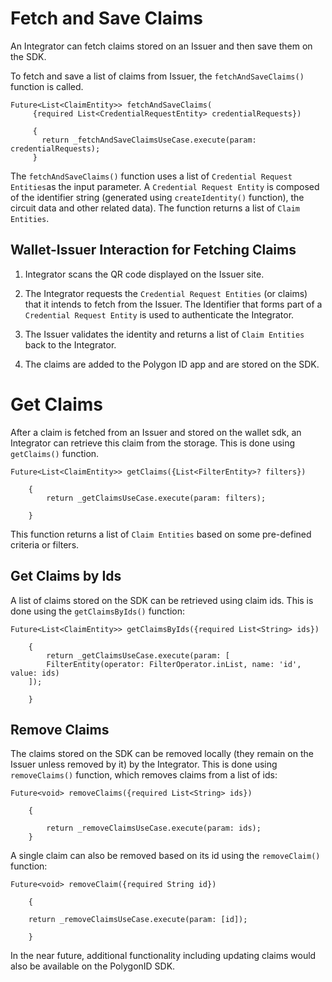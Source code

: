 
# Fetch and Save Claims

 An Integrator can fetch claims stored on an Issuer and then save them on the SDK. 

 To fetch and save a list of claims from Issuer, the `fetchAndSaveClaims()` function is called. 

 ```
 Future<List<ClaimEntity>> fetchAndSaveClaims(
      {required List<CredentialRequestEntity> credentialRequests}) 
      
      {
        return _fetchAndSaveClaimsUseCase.execute(param: credentialRequests);
      } 

```

The `fetchAndSaveClaims()` function uses a list of `Credential Request Entities`as the input parameter. A `Credential Request Entity` is composed of the identifier string (generated using `createIdentity()` function), the circuit data and other related data). The function returns a list of `Claim Entities`. 

## Wallet-Issuer Interaction for Fetching Claims


1. Integrator scans the QR code displayed on the Issuer site.

2. The Integrator requests the `Credential Request Entities` (or claims) that it intends to fetch from the Issuer. The Identifier that forms part of a `Credential Request Entity` is used to authenticate the Integrator. 

3. The Issuer validates the identity and returns a list of `Claim Entities` back to the Integrator.

4. The claims are added to the Polygon ID app and are stored on the SDK. 

# Get Claims

After a claim is fetched from an Issuer and stored on the wallet sdk, an Integrator can retrieve this claim from the storage. This is done using `getClaims()` function. 

```
Future<List<ClaimEntity>> getClaims({List<FilterEntity>? filters}) 

    {
        return _getClaimsUseCase.execute(param: filters);

    }
```
This function returns a list of `Claim Entities` based on some pre-defined criteria or filters. 

## Get Claims by Ids

A list of claims stored on the SDK can be retrieved using claim ids. This is done using  the `getClaimsByIds()` function: 

```
Future<List<ClaimEntity>> getClaimsByIds({required List<String> ids}) 

    {
        return _getClaimsUseCase.execute(param: [
        FilterEntity(operator: FilterOperator.inList, name: 'id', value: ids)
    ]);

    }
```

## Remove Claims

The claims stored on the SDK can be removed locally (they remain on the Issuer unless removed by it) by the Integrator. This is done using `removeClaims()` function, which removes claims from a list of ids:

```
Future<void> removeClaims({required List<String> ids}) 

    {

        return _removeClaimsUseCase.execute(param: ids);
    }
```
A single claim can also be removed based on its id using the `removeClaim()` function:

```
Future<void> removeClaim({required String id}) 

    {

    return _removeClaimsUseCase.execute(param: [id]);

    }

```

In the near future, additional functionality including updating claims would also be available on the PolygonID SDK. 